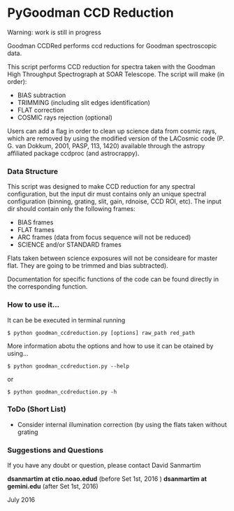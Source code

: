 # PyGoodman CCD Reduction

Warning: work is still in progress

Goodman CCDRed performs ccd reductions for Goodman spectroscopic data.

This script performs CCD reduction for spectra taken with the Goodman 
High Throughput Spectrograph at SOAR Telescope. The script will make 
(in order):

 - BIAS subtraction
 - TRIMMING (including slit edges identification)
 - FLAT correction
 - COSMIC rays rejection (optional)

Users can add a flag in order to clean up science data from cosmic rays, 
which are removed by using the modified version of the LACosmic code 
(P. G. van Dokkum, 2001, PASP, 113, 1420) available through the astropy
affiliated package ccdproc (and astrocrappy).

### Data Structure

This script was designed to make CCD reduction for any spectral 
configuration, but the input dir must contains only an unique spectral 
configuration (binning, grating, slit, gain, rdnoise, CCD ROI, etc). 
The input dir should contain only the following frames:

 - BIAS frames
 - FLAT frames  
 - ARC frames (data from focus sequence will not be reduced)
 - SCIENCE and/or STANDARD frames
 
Flats taken between science exposures will not be  consideare for master 
flat. They are going to be trimmed and bias subtracted).
 
Documentation for specific functions of the code can be found directly 
in the corresponding function.

### How to use it...

It can be be executed in terminal running 

    $ python goodman_ccdreduction.py [options] raw_path red_path 
    
More information abotu the options and how to use it can be otained by 
using...

    $ python goodman_ccdreduction.py --help

or

    $ python goodman_ccdreduction.py -h

### ToDo (Short List)

 - Consider internal illumination correction (by using the flats taken 
 without grating

### Suggestions and Questions

If you have any doubt or question, please contact David Sanmartim 

<b>dsanmartim at ctio.noao.edud</b> (before Set 1st, 2016 ) 
<b>dsanmartim at gemini.edu</b> (after Set 1st, 2016)
   
July 2016

